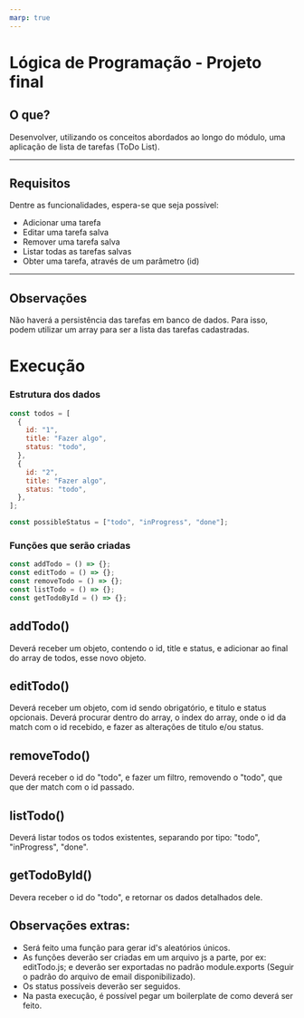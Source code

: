 ```yaml
---
marp: true
---
```


# Lógica de Programação - Projeto final

## O que?

Desenvolver, utilizando os conceitos abordados ao longo do módulo, uma aplicação de lista de tarefas (ToDo List).

---

## Requisitos

Dentre as funcionalidades, espera-se que seja possível:

- Adicionar uma tarefa
- Editar uma tarefa salva
- Remover uma tarefa salva
- Listar todas as tarefas salvas
- Obter uma tarefa, através de um parâmetro (id)

---

## Observações

Não haverá a persistência das tarefas em banco de dados. Para isso, podem utilizar um array para ser a lista das tarefas cadastradas.

# Execução

### Estrutura dos dados

```javascript
const todos = [
  {
    id: "1",
    title: "Fazer algo",
    status: "todo",
  },
  {
    id: "2",
    title: "Fazer algo",
    status: "todo",
  },
];

const possibleStatus = ["todo", "inProgress", "done"];
```

### Funções que serão criadas

```javascript
const addTodo = () => {};
const editTodo = () => {};
const removeTodo = () => {};
const listTodo = () => {};
const getTodoById = () => {};
```

## addTodo()
Deverá receber um objeto, contendo o id, title e status, e adicionar ao final do array de todos, esse novo objeto.

## editTodo()
Deverá receber um objeto, com id sendo obrigatório, e titulo e status opcionais.
Deverá procurar dentro do array, o index do array, onde o id da match com o id recebido, e fazer as alterações de titulo e/ou status.

## removeTodo()
Deverá receber o id do "todo", e fazer um filtro, removendo o "todo", que que der match com o id passado.

## listTodo()
Deverá listar todos os todos existentes, separando por tipo: "todo", "inProgress", "done".

## getTodoById()
Devera receber o id do "todo", e retornar os dados detalhados dele.


## Observações extras:
- Será feito uma função para gerar id's aleatórios únicos.
- As funções deverão ser criadas em um arquivo js a parte, por ex: editTodo.js; e deverão ser exportadas no padrão module.exports (Seguir o padrão do arquivo de email disponibilizado).
- Os status possíveis deverão ser seguidos.
- Na pasta execução, é possível pegar um boilerplate de como deverá ser feito.